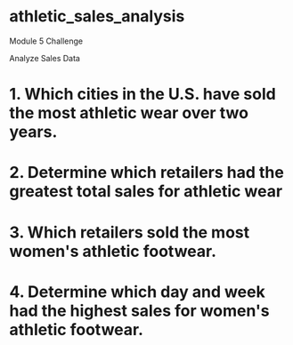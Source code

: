 # athletic_sales_analysis
Module 5 Challenge

Analyze Sales Data
# 1. Which cities in the U.S. have sold the most athletic wear over two years.
# 2. Determine which retailers had the greatest total sales for athletic wear
# 3. Which retailers sold the most women's athletic footwear.
# 4. Determine which day and week had the highest sales for women's athletic footwear.

